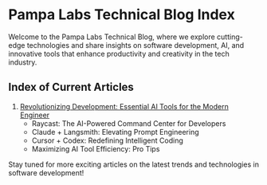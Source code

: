 # Pampa Labs Technical Blog Index

Welcome to the Pampa Labs Technical Blog, where we explore cutting-edge technologies and share insights on software development, AI, and innovative tools that enhance productivity and creativity in the tech industry.

## Index of Current Articles

1. [Revolutionizing Development: Essential AI Tools for the Modern Engineer](ai-tools/ai-tooling.md)
   - Raycast: The AI-Powered Command Center for Developers
   - Claude + Langsmith: Elevating Prompt Engineering
   - Cursor + Codex: Redefining Intelligent Coding
   - Maximizing AI Tool Efficiency: Pro Tips

Stay tuned for more exciting articles on the latest trends and technologies in software development!
